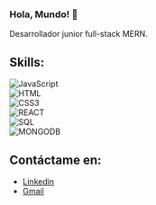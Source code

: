 ### Hola, Mundo! 👋

<!--
**IsaacOrtga/IsaacOrtga** is a ✨ _special_ ✨ repository because its `README.md` (this file) appears on your GitHub profile. -->

Desarrollador junior full-stack MERN. 

## Skills:
![JavaScript](https://img.shields.io/badge/JAVASCRIPT-3DDC84?style=for-thebadge&logo=javascript&labelColor=5c5c5c&color=1182c3&logoColor=white&label=%20&style=plastic)</br>
![HTML](https://img.shields.io/badge/HTML5-3DDC84?style=for-thebadge&logo=html5&labelColor=5c5c5c&color=1182c3&logoColor=white&label=%20&style=plastic)</br>
![CSS3](https://img.shields.io/badge/CSS3-3DDC84?style=for-thebadge&logo=css3&labelColor=5c5c5c&color=1182c3&logoColor=white&label=%20&style=plastic)</br>
![REACT](https://img.shields.io/badge/REACT-3DDC84?style=for-thebadge&logo=react&labelColor=5c5c5c&color=1182c3&logoColor=white&label=%20&style=plastic)</br>
![SQL](https://img.shields.io/badge/MYSQL-3DDC84?style=for-thebadge&logo=mysql&labelColor=5c5c5c&color=1182c3&logoColor=white&label=%20&style=plastic)</br>
![MONGODB](https://img.shields.io/badge/MONGODB-3DDC84?style=for-thebadge&logo=mongodb&labelColor=5c5c5c&color=1182c3&logoColor=white&label=%20&style=plastic)</br>

## Contáctame en:
- [Linkedin](https://www.linkedin.com/in/isaac-ortega-acosta/)
- [Gmail](mailto:ortga.isaac@gmail.com)
